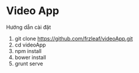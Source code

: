 # Video App

Hướng dẫn cài đặt

1. git clone https://github.com/frzleaf/videoApp.git
2. cd videoApp
3. npm install
4. bower install
5. grunt serve
